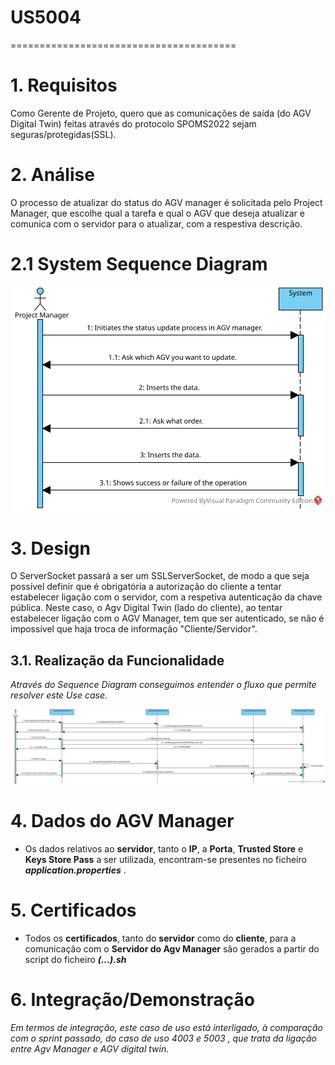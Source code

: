 # US5004
=======================================

# 1. Requisitos

Como Gerente de Projeto, quero que as comunicações de saída (do AGV Digital Twin) feitas através do protocolo SPOMS2022 sejam seguras/protegidas(SSL).

# 2. Análise

O processo de atualizar do status do AGV manager é solicitada pelo Project Manager, que escolhe qual a tarefa e qual o AGV que deseja atualizar e comunica com o servidor para o atualizar, com a respestiva descrição. 

# 2.1 System Sequence Diagram

![US5004-SSD](US5004_SSD.svg)

# 3. Design

O ServerSocket passará a ser um SSLServerSocket, de modo a que seja possível definir que é obrigatória a autorização do cliente a tentar estabelecer ligação com o servidor, com a respetiva autenticação da chave pública. Neste caso, o Agv Digital Twin (lado do cliente), ao tentar estabelecer ligação com o AGV Manager, tem que ser autenticado, se não é impossível que haja troca de informação "Cliente/Servidor".

## 3.1. Realização da Funcionalidade

*Através do Sequence Diagram conseguimos entender o fluxo que permite resolver este Use case.*

![US5004-SD](US5004_SD.svg)

# 4. Dados do AGV Manager

* Os dados relativos ao **servidor**, tanto o **IP**, a **Porta**, **Trusted Store** e **Keys Store Pass** a ser utilizada, encontram-se presentes no ficheiro ***application.properties*** .

# 5. Certificados

* Todos os **certificados**, tanto do **servidor** como do **cliente**, para a comunicação com o **Servidor do Agv Manager** são gerados a partir do script do ficheiro ***(...).sh*** 

# 6. Integração/Demonstração

*Em termos de integração, este caso de uso está interligado, à comparação com o sprint passado, do caso de uso 4003 e 5003 , que trata da ligação entre Agv Manager e AGV digital twin.*